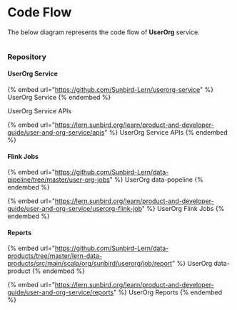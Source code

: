 # Code Flow

The below diagram represents the code flow of **UserOrg** service.

<div data-full-width="true">

<figure><img src="../../../../.gitbook/assets/UserOrgServiceFlowDiagram-user.drawio.png" alt=""><figcaption></figcaption></figure>

</div>

### Repository

#### UserOrg Service

{% embed url="https://github.com/Sunbird-Lern/userorg-service" %}
UserOrg Service
{% endembed %}

UserOrg Service APIs

{% embed url="https://lern.sunbird.org/learn/product-and-developer-guide/user-and-org-service/apis" %}
UserOrg Service APIs
{% endembed %}

#### Flink Jobs

{% embed url="https://github.com/Sunbird-Lern/data-pipeline/tree/master/user-org-jobs" %}
UserOrg data-popeline
{% endembed %}

{% embed url="https://lern.sunbird.org/learn/product-and-developer-guide/user-and-org-service/userorg-flink-job" %}
UserOrg Flink Jobs
{% endembed %}

#### Reports

{% embed url="https://github.com/Sunbird-Lern/data-products/tree/master/lern-data-products/src/main/scala/org/sunbird/userorg/job/report" %}
UserOrg data-product
{% endembed %}

{% embed url="https://lern.sunbird.org/learn/product-and-developer-guide/user-and-org-service/reports" %}
UserOrg Reports
{% endembed %}

